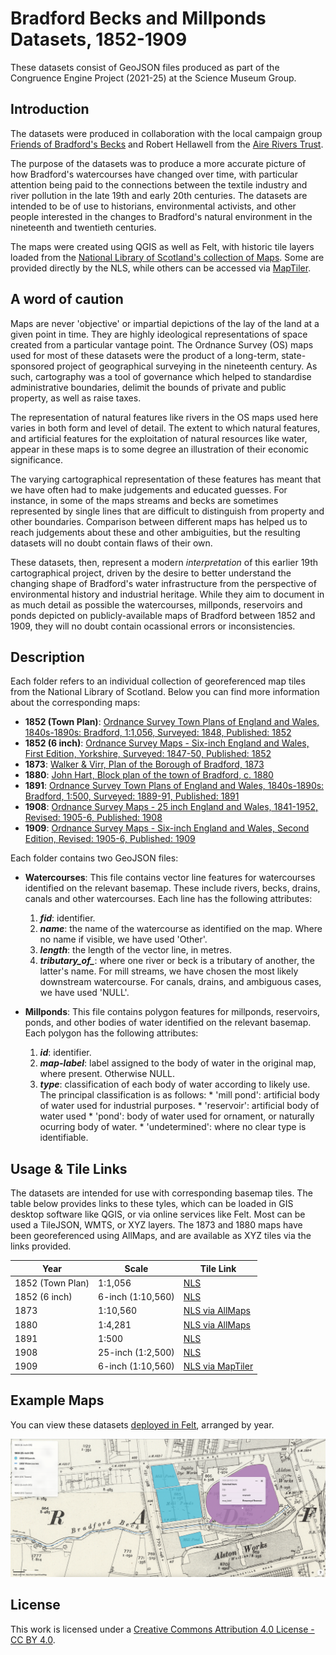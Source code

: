 # Bradford Becks and Millponds Datasets, 1852-1909

These datasets consist of GeoJSON files produced as part of the Congruence Engine Project (2021-25) at the Science Museum Group. 

## Introduction
The datasets were produced in collaboration with the local campaign group [Friends of Bradford's Becks](https://bradford-beck.org/) and Robert Hellawell from the [Aire Rivers Trust](https://aireriverstrust.org.uk/). 

The purpose of the datasets was to produce a more accurate picture of how Bradford's watercourses have changed over time, with particular attention being paid to the connections between the textile industry and river pollution in the late 19th and early 20th centuries. The datasets are intended to be of use to historians, environmental activists, and other people interested in the changes to Bradford's natural environment in the nineteenth and twentieth centuries.

The maps were created using QGIS as well as Felt, with historic tile layers loaded from the [National Library of Scotland's collection of Maps](https://maps.nls.uk/). Some are provided directly by the NLS, while others can be accessed via [MapTiler](https://www.maptiler.com/). 

## A word of caution
Maps are never 'objective' or impartial depictions of the lay of the land at a given point in time. They are highly ideological representations of space created from a particular vantage point. The Ordnance Survey (OS) maps used for most of these datasets were the product of a long-term, state-sponsored project of geographical surveying in the nineteenth century. As such, cartography was a tool of governance which helped to standardise administrative boundaries, delimit the bounds of private and public property, as well as raise taxes. 

The representation of natural features like rivers in the OS maps used here varies in both form and level of detail. The extent to which natural features, and artificial features for the exploitation of natural resources like water, appear in these maps is to some degree an illustration of their economic significance. 

The varying cartographical representation of these features has meant that we have often had to make judgements and educated guesses. For instance, in some of the maps streams and becks are sometimes represented by single lines that are difficult to distinguish from property and other boundaries. Comparison between different maps has helped us to reach judgements about these and other ambiguities, but the resulting datasets will no doubt contain flaws of their own. 

These datasets, then, represent a modern *interpretation* of this earlier 19th cartographical project, driven by the desire to better understand the changing shape of Bradford's water infrastructure from the perspective of environmental history and industrial heritage. While they aim to document in as much detail as possible the watercourses, millponds, reservoirs and ponds depicted on publicly-available maps of Bradford between 1852 and 1909, they will no doubt contain ocassional errors or inconsistencies.

## Description
Each folder refers to an individual collection of georeferenced map tiles from the National Library of Scotland. Below you can find more information about the corresponding maps:

*   **1852 (Town Plan)**: [Ordnance Survey Town Plans of England and Wales, 1840s-1890s: Bradford, 1:1,056, Surveyed: 1848, Published: 1852](https://maps.nls.uk/os/townplans-england/bradford-1056.html)
*   **1852 (6 inch)**: [Ordnance Survey Maps - Six-inch England and Wales, First Edition, Yorkshire, Surveyed: 1847-50, Published: 1852](https://maps.nls.uk/os/6inch-england-and-wales/)
*   **1873**: [Walker & Virr, Plan of the Borough of Bradford, 1873](https://maps.nls.uk/towns/rec/11845)
*   **1880**: [John Hart, Block plan of the town of Bradford, c. 1880](https://maps.nls.uk/towns/rec/11846)
*   **1891**:  [Ordnance Survey Town Plans of England and Wales, 1840s-1890s: Bradford, 1:500, Surveyed: 1889-91, Published: 1891](https://maps.nls.uk/os/townplans-england/bradford.html)
*   **1908**: [Ordnance Survey Maps - 25 inch England and Wales, 1841-1952, Revised: 1905-6, Published: 1908](https://maps.nls.uk/os/25inch-england-and-wales/)
*   **1909**: [Ordnance Survey Maps - Six-inch England and Wales, Second Edition, Revised: 1905-6, Published: 1909](https://maps.nls.uk/os/6inch-england-and-wales/)

Each folder contains two GeoJSON files:


*   **Watercourses**: This file contains vector line features for watercourses identified on the relevant basemap. These include rivers, becks, drains, canals and other watercourses. Each line has the following attributes:
      1.   ***fid***: identifier. 
      2.   ***name***: the name of the watercourse as identified on the map. Where no name if visible, we have used 'Other'. 
      3. ***length***: the length of the vector line, in metres. 
      4. ***tributary_of_***: where one river or beck is a tributary of another, the latter's name. For mill streams, we have chosen the most likely downstream watercourse. For canals, drains, and ambiguous cases, we have used 'NULL'. 


*   **Millponds**: This file contains polygon features for millponds, reservoirs, ponds, and other bodies of water identified on the relevant basemap. Each polygon has the following attributes: 

    1.   ***id***: identifier. 
    2.   ***map-label***: label assigned to the body of water in the original map, where present. Otherwise NULL. 
    3.   ***type***: classification of each body of water according to likely use. The principal classification is as follows: 
        *   'mill pond': artificial body of water used for industrial purposes.
        *   'reservoir': artificial body of water used 
        *   'pond': body of water used for ornament, or naturally ocurring body of water.
        *   'undetermined': where no clear type is identifiable.

## Usage & Tile Links
The datasets are intended for use with corresponding basemap tiles. The table below provides links to these tyles, which can be loaded in GIS desktop software like QGIS, or via online services like Felt. Most can be used a TileJSON, WMTS, or XYZ layers. The 1873 and 1880 maps have been georeferenced using AllMaps, and are available as XYZ tiles via the links provided. 

| Year | Scale | Tile Link |
|------|-------|-----------|
|1852 (Town Plan) | 1:1,056 | [NLS](https://mapseries-tilesets.s3.amazonaws.com/os/town-england/Bradford/index.html#Bradford/ol3.) |
|1852 (6 inch) | 6-inch (1:10,560) | [NLS](https://www.google.com/url?q=https%3A%2F%2Fmapseries-tilesets.s3.amazonaws.com%2Fos%2Fsix-inch-yorkshire%2Findex.html%23six-inch-yorkshireN-new%2Fol3)|
|1873 | 1:10,560 | [NLS via AllMaps](https://allmaps.xyz/maps/682c0c5a6a17c868/{z}/{x}/{y}.png)|
|1880 | 1:4,281 | [NLS via AllMaps](https://allmaps.xyz/maps/20b4442417495cda/{z}/{x}/{y}.png)|
|1891 | 1:500 | [NLS](https://www.google.com/url?q=https%3A%2F%2Fmapseries-tilesets.s3.amazonaws.com%2Fos%2Ftown-england%2FNorth%2Findex.html%23North_new%2Fol3)|
| 1908 | 25-inch (1:2,500) | [NLS](https://www.google.com/url?q=https%3A%2F%2Fmapseries-tilesets.s3.amazonaws.com%2F25_inch%2Fyorkshire%2Findex.html%23yorkshire_new%2Fol3) |
| 1909 | 6-inch (1:10,560) | [NLS via MapTiler](https://www.google.com/url?q=https%3A%2F%2Fcloud.maptiler.com%2Ftiles%2Fuk-osgb10k1888%2F)|

## Example Maps

You can view these datasets [deployed in Felt](https://felt.com/map/Bradford-Becks-1848-1909-RfbqXAYYSRicW8wMDe6EWA?loc=53.79168,-1.7383,14.05z&share=1. ), arranged by year. 

![Image of a Felt map created using Congruence Engine datasets, showing Bradford Beck as it passes by several millponds and Brownroyd reservoir](https://github.com/congruence-engine/connecting-environmental-data/blob/main/images/felt_map.png?raw=true)

## License
This work is licensed under a [Creative Commons Attribution 4.0 License - CC BY 4.0](https://creativecommons.org/licenses/by/4.0/).
